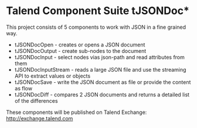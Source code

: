 # Talend Component Suite tJSONDoc*
This project consists of 5 components to work with JSON in a fine grained way.
* tJSONDocOpen - creates or opens a JSON document
* tJSONDocOutput - create sub-nodes to the document
* tJSONDocInput - select nodes vias json-path and read attributes from them
* tJSONDocInputStream - reads a large JSON file and use the streaming API to extract values or objects
* tJSONDocSave - write the JSON document as file or provide the content as flow
* tJSONDocDiff - compares 2 JSON documents and returns a detailed list of the differences

These components will be published on Talend Exchange: http://exchange.talend.com
